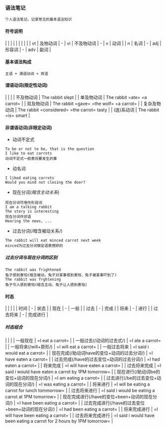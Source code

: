 ### 语法笔记
```
个人语法笔记，记录常见的基本语法知识
```

#### 符号说明
|    |          |   |     |            |   |     |      |
| vt | 及物动词 | - | vi  | 不及物动词 | - | v   | 动词 |
| n  | 名词     | - | adj | 形容词     | - | adv | 副词 |

#### 基本语法构成
```
主语 + 谓语动词 + 宾语
```

#### 谓语动词(**限定性动词**)
|              |                                            |
| 不及物动词   | The rabbit slept                           |
| 单及物动词   | The rabbit =ate= =a carrot=                |
| 双及物动词   | The rabbit =gave= =the wolf= =a carrot=    |
| 复杂及物动词 | The rabbit =considered= =the carrot= tasty |
| (连)系动词   | The rabbit =is= smart                      |

#### 非谓语动词(**非限定动词**)
- 动词不定式
```
To be or not to be, that is the question
I like to eat carrots
动词不定式一般表将要发生的事
```
- 动名词
```
I liked eating carrots
Would you mind not closing the door?
```
- 现在分词(*暗含主动关系*)
```
现在分词可用作形容词
I am a talking rabbit
The story is interesting
现在分词作状语
Hearing the news, ...
```
- 过去分词(/暗含被动关系/)
```
The rabbit will eat minced carrot next week
minced为过去分词做定语表搅碎的
```
##### 过去分词与现在分词的区别
```
The rabbit was frightened
兔子感到害怕(暗含被动，兔子对某事感到害怕，兔子被某事吓到了)
The rabbit was frghtening
兔子令人感到害怕(暗含主动，兔子让人感到害怕)
```
#### 时态
|          |   |          |
| 时间     | - | 状态     |
| 现在     | - | 一般     |
| 过去     | - | 完成     |
| 将来     | - | 进行     |
| 过去将来 | - | 完成进行 |
##### 时态组合
|                                                    |                                                                        |
| 一般现在                                           | =I eat a carrot=                                                       |
| 一般过去(/动词的过去式/)                           | =I ate a carrot=                                                       |
| 一般将来(/will+原形/)                              | =I will eat a carrot=                                                  |
| 一般过去将来                                       | =I said i would eat a carrot=                                          |
| 现在完成(/助动词have的变位+动词的过去分词/)        | =I have eaten a carrot=                                                |
| 过去完成(/have的过去变位+动词的过去分词/)          | =I had eaten a carrot=                                                 |
| 将来完成                                           | =I will have eaten a carrot=                                           |
| 过去将来完成                                       | =I said i would have eaten a carrot by 1PM tomorrow=                   |
| 现在进行(/助动词be的变位+动词的现在分词/)          | =I am eating a carrot=                                                 |
| 过去进行(/be的过去变位+动词的现在分词/)            | =I was eating a carrot=                                                |
| 将来进行                                           | =I will be eating a carrot for lunch tommorrow=                        |
| 过去将来进行                                       | =I said i would be eating a carrot at 1PM tomorrow=                    |
| 现在完成进行(/have的变位+been+动词的现在分词/)     | =I have been eating a carrot=                                          |
| 过去完成进行(/have的过去变位+been+动词的现在分词/) | =I had been eating a carrot=                                           |
| 将来完成进行                                       | =I will have been eating a carrot=                                     |
| 过去将来完成进行                                   | =I said i would have been eating a carrot for 2 hours by 1PM tomorrow= |
